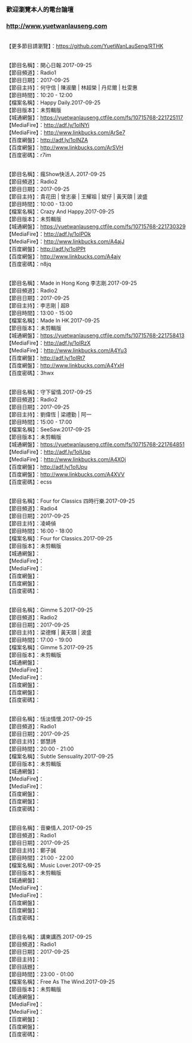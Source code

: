 ### 歡迎瀏覽本人的電台論壇
### http://www.yuetwanlauseng.com

<br>【更多節目請瀏覽】：https://github.com/YuetWanLauSeng/RTHK

<br>【節目名稱】：開心日報.2017-09-25
<br>【節目頻道】：Radio1
<br>【節目日期】：2017-09-25
<br>【節目主持】：何守信 | 陳淑蘭 | 林超榮 | 丹尼爾 | 杜雯惠
<br>【節目時間】：10:20 - 12:00
<br>【檔案名稱】：Happy Daily.2017-09-25
<br>【節目版本】：未剪輯版
<br>【城通網盤】：https://yuetwanlauseng.ctfile.com/fs/10715768-221725117
<br>【MediaFire】：http://adf.ly/1oINYi
<br>【MediaFire】：http://www.linkbucks.com/ArSe7
<br>【百度網盤】：http://adf.ly/1oINZA
<br>【百度網盤】：http://www.linkbucks.com/ArSVH
<br>【百度密碼】：r7im

<br>【節目名稱】：瘋Show快活人.2017-09-25
<br>【節目頻道】：Radio2
<br>【節目日期】：2017-09-25
<br>【節目主持】：貴花田 | 曾志豪 | 王耀祖 | 斌仔 | 黃天頤 | 波盛
<br>【節目時間】：10:00 - 13:00
<br>【檔案名稱】：Crazy And Happy.2017-09-25
<br>【節目版本】：未剪輯版
<br>【城通網盤】：https://yuetwanlauseng.ctfile.com/fs/10715768-221730329
<br>【MediaFire】：http://adf.ly/1oIPOk
<br>【MediaFire】：http://www.linkbucks.com/A4ajJ
<br>【百度網盤】：http://adf.ly/1oIPPt
<br>【百度網盤】：http://www.linkbucks.com/A4aiy
<br>【百度密碼】：n8jq

<br>【節目名稱】：Made in Hong Kong 李志剛.2017-09-25
<br>【節目頻道】：Radio2
<br>【節目日期】：2017-09-25
<br>【節目主持】：李志剛 | 超B
<br>【節目時間】：13:00 - 15:00
<br>【檔案名稱】：Made In HK.2017-09-25
<br>【節目版本】：未剪輯版
<br>【城通網盤】：https://yuetwanlauseng.ctfile.com/fs/10715768-221758413
<br>【MediaFire】：http://adf.ly/1oIRzX
<br>【MediaFire】：http://www.linkbucks.com/A4Yu3
<br>【百度網盤】：http://adf.ly/1oIRt7
<br>【百度網盤】：http://www.linkbucks.com/A4YxH
<br>【百度密碼】：3hwx

<br>【節目名稱】：守下留情.2017-09-25
<br>【節目頻道】：Radio2
<br>【節目日期】：2017-09-25
<br>【節目主持】：劉偉恆 | 梁禮勤 | 阿一
<br>【節目時間】：15:00 - 17:00
<br>【檔案名稱】：SeeSaw.2017-09-25
<br>【節目版本】：未剪輯版
<br>【城通網盤】：https://yuetwanlauseng.ctfile.com/fs/10715768-221764851
<br>【MediaFire】：http://adf.ly/1oIUsp
<br>【MediaFire】：http://www.linkbucks.com/A4XOj
<br>【百度網盤】：http://adf.ly/1oIUpu
<br>【百度網盤】：http://www.linkbucks.com/A4XVV
<br>【百度密碼】：ecss

<br>【節目名稱】：Four for Classics 四時行樂.2017-09-25
<br>【節目頻道】：Radio4
<br>【節目日期】：2017-09-25
<br>【節目主持】：凌崎偵
<br>【節目時間】：16:00 - 18:00
<br>【檔案名稱】：Four for Classics.2017-09-25
<br>【節目版本】：未剪輯版
<br>【城通網盤】：
<br>【MediaFire】：
<br>【MediaFire】：
<br>【百度網盤】：
<br>【百度網盤】：
<br>【百度密碼】：

<br>【節目名稱】：Gimme 5.2017-09-25
<br>【節目頻道】：Radio2
<br>【節目日期】：2017-09-25
<br>【節目主持】：梁德輝 | 黃天頤 | 波盛
<br>【節目時間】：17:00 - 19:00
<br>【檔案名稱】：Gimme 5.2017-09-25
<br>【節目版本】：未剪輯版
<br>【城通網盤】：
<br>【MediaFire】：
<br>【MediaFire】：
<br>【百度網盤】：
<br>【百度網盤】：
<br>【百度密碼】：

<br>【節目名稱】：恬淡情懷.2017-09-25
<br>【節目頻道】：Radio1
<br>【節目日期】：2017-09-25
<br>【節目主持】：鄧慧詩
<br>【節目時間】：20:00 - 21:00
<br>【檔案名稱】：Subtle Sensuality.2017-09-25
<br>【節目版本】：未剪輯版
<br>【城通網盤】：
<br>【MediaFire】：
<br>【MediaFire】：
<br>【百度網盤】：
<br>【百度網盤】：
<br>【百度密碼】：

<br>【節目名稱】：音樂情人.2017-09-25
<br>【節目頻道】：Radio1
<br>【節目日期】：2017-09-25
<br>【節目主持】：鄭子誠
<br>【節目時間】：21:00 - 22:00
<br>【檔案名稱】：Music Lover.2017-09-25
<br>【節目版本】：未剪輯版
<br>【城通網盤】：
<br>【MediaFire】：
<br>【MediaFire】：
<br>【百度網盤】：
<br>【百度網盤】：
<br>【百度密碼】：

<br>【節目名稱】：講東講西.2017-09-25
<br>【節目頻道】：Radio1
<br>【節目日期】：2017-09-25
<br>【節目主持】：
<br>【節目話題】：
<br>【節目時間】：23:00 - 01:00
<br>【檔案名稱】：Free As The Wind.2017-09-25
<br>【節目版本】：未剪輯版
<br>【城通網盤】：
<br>【MediaFire】：
<br>【MediaFire】：
<br>【百度網盤】：
<br>【百度網盤】：
<br>【百度密碼】：
